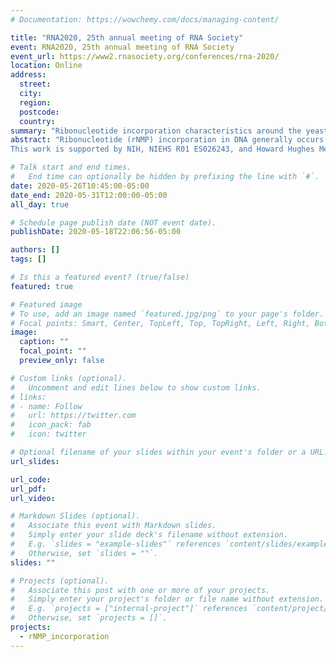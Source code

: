 ```yaml
---
# Documentation: https://wowchemy.com/docs/managing-content/

title: "RNA2020, 25th annual meeting of RNA Society"
event: RNA2020, 25th annual meeting of RNA Society
event_url: https://www2.rnasociety.org/conferences/rna-2020/
location: Online
address:
  street:
  city:
  region:
  postcode:
  country:
summary: "Ribonucleotide incorporation characteristics around the yeast autonomously replicating sequences reveal the labor division of replicative DNA polymerases"
abstract: "Ribonucleotide (rNMP) incorporation in DNA generally occurs in all kingdoms of life, results in DNA structural change and genome instability. Previous studies in yeast showed that the rNMP presence in DNA is strongly induced by misincorporation of replicative DNA polymerases α, δ, and ε, particularly with low-fidelity mutants of these Pols. rNMP presence in DNA is more evident in cells with defects in ribonuclease (RNase) H2, which normally initiates rNMP removal from genomic DNA. The ribose-seq, EmRiboSeq, and RHII-HydEn-seq techniques are three established methods to capture the incorporated rNMPs in DNA. A large portion of rNMPs are incorporated around the autonomously replicating sequences (ARSs) in budding yeast, where the DNA replication process starts, and the leading and lagging strands are synthesized by the replicative Pols α, δ, and ε. Using published ribose-seq, EmRiboSeq, and RHII-HydEn-seq rNMP incorporation dataset, we performed a computational analysis of rNMP sites around ARSs. The analysis focuses on rNMP incorporation biases on the leading and lagging strands in both wild-type and RNase H2-mutant libraries. The results show an overall preference of rNMP incorporation on the leading strand in wild-type Pol and Pol ε low-fidelity mutant libraries. While Pol α or Pol δ low-fidelity mutant libraries display preference for rNMP incorporation on the lagging strand. All the rNMP preferences are reduced with increasing ARS firing time in RNase H2-mutant libraries. Moreover, at the beginning of DNA replication, the leading/lagging-strand ratio of rNMP incorporation increases in wild-type DNA Pol and Pol ε low-fidelity mutant libraries, and decreases in Pol α or Pol δ low-fidelity mutant libraries. Since the rNMP incorporation rate keeps steady in the lagging strand, the increase and decrease of the ratio reflect the replicative polymerase division of labor in the leading strand synthesis. Our results show that the leading strand synthesis is initiated by Pol α and followed by Pol δ. Then Pol ε synthesizes the remaining part. 
This work is supported by NIH, NIEHS R01 ES026243, and Howard Hughes Medical Institute Faculty Scholars Award, HHMI 55108574 to F. Storici."

# Talk start and end times.
#   End time can optionally be hidden by prefixing the line with `#`.
date: 2020-05-26T10:45:00-05:00
date_end: 2020-05-31T12:00:00-05:00
all_day: true

# Schedule page publish date (NOT event date).
publishDate: 2020-05-18T22:06:56-05:00

authors: []
tags: []

# Is this a featured event? (true/false)
featured: true

# Featured image
# To use, add an image named `featured.jpg/png` to your page's folder. 
# Focal points: Smart, Center, TopLeft, Top, TopRight, Left, Right, BottomLeft, Bottom, BottomRight.
image:
  caption: ""
  focal_point: ""
  preview_only: false

# Custom links (optional).
#   Uncomment and edit lines below to show custom links.
# links:
# - name: Follow
#   url: https://twitter.com
#   icon_pack: fab
#   icon: twitter

# Optional filename of your slides within your event's folder or a URL.
url_slides:

url_code:
url_pdf:
url_video:

# Markdown Slides (optional).
#   Associate this event with Markdown slides.
#   Simply enter your slide deck's filename without extension.
#   E.g. `slides = "example-slides"` references `content/slides/example-slides.md`.
#   Otherwise, set `slides = ""`.
slides: ""

# Projects (optional).
#   Associate this post with one or more of your projects.
#   Simply enter your project's folder or file name without extension.
#   E.g. `projects = ["internal-project"]` references `content/project/deep-learning/index.md`.
#   Otherwise, set `projects = []`.
projects:
  - rNMP_incorporation
---
```

